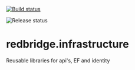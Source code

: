 [![Build status](https://dev.azure.com/redbridgesolutions/Redbridge/_apis/build/status/Redbridge%20Infrastructure)](https://dev.azure.com/redbridgesolutions/Redbridge/_build/latest?definitionId=1)

![Release status](https://redbridgesolutions.vsrm.visualstudio.com/_apis/public/Release/badge/0df5ba6e-45ad-468a-ad51-5dfdfdaef340/1/1)
# redbridge.infrastructure
Reusable libraries for api's, EF and identity
